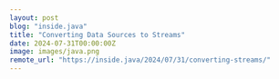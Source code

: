 ```yaml
---
layout: post
blog: "inside.java"
title: "Converting Data Sources to Streams"
date: 2024-07-31T00:00:00Z
image: images/java.png
remote_url: "https://inside.java/2024/07/31/converting-streams/"
---
```

